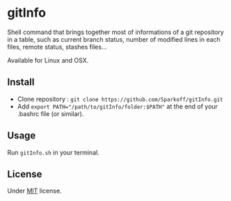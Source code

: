# gitInfo
Shell command that brings together most of informations of a git repository in a table, such as current branch status, number of modified lines in each files, remote status, stashes files...

Available for Linux and OSX.


## Install

* Clone repository : `git clone https://github.com/Sparkoff/gitInfo.git`
* Add `export PATH="/path/to/gitInfo/folder:$PATH"` at the end of your .bashrc file (or similar).

## Usage

Run `gitInfo.sh` in your terminal.


## License

Under [MIT](https://github.com/Sparkoff/gitInfo/blob/master/LICENSE "MIT license file") license.
